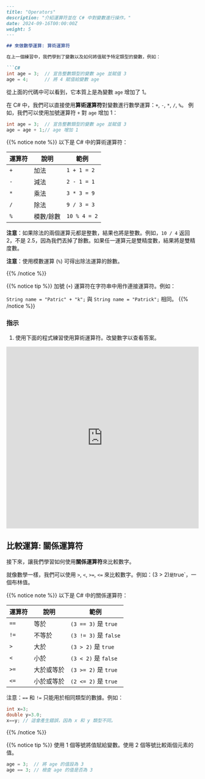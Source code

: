 ```markdown
---
title: "Operators"
description: "介紹運算符並在 C# 中對變數進行操作。"
date: 2024-09-16T00:00:00Z
weight: 5
---

## 來做數學運算: 算術運算符

在上一個練習中，我們學到了變數以及如何將值賦予特定類型的變數，例如：

```C#
int age = 3;  // 宣告整數類型的變數 age 並賦值 3
age = 4;      // 將 4 賦值給變數 age
```

從上面的代碼中可以看到，它本質上是為變數 `age` 增加了 1。

在 C# 中，我們可以直接使用**算術運算符**對變數進行數學運算：`+`, `-`, `*`, `/`, `%`。
例如，我們可以使用加號運算符 `+` 對 `age` 增加 1：

```c#
int age = 3;  // 宣告整數類型的變數 age 並賦值 3
age = age + 1;// age 增加 1
```

{{% notice note %}}
以下是 C# 中的算術運算符：

**運算符** | **說明** | **範例**
------|------|--------
`+` | 加法 | `1 + 1 = 2`
`-` | 減法 | `2 - 1 = 1`
`*` | 乘法 | `3 * 3 = 9`
`/` | 除法 | `9 / 3 = 3`
`%` | 模數/餘數 | `10 % 4 = 2`

**注意**：如果除法的兩個運算元都是整數，結果也將是整數。例如，`10 / 4` 返回 2，不是 2.5，因為我們丟掉了餘數。如果任一運算元是雙精度數，結果將是雙精度數。

**注意**：使用模數運算 (`%`) 可得出除法運算的餘數。

{{% /notice %}}

{{% notice tip %}}
加號 (`+`) 運算符在字符串中用作連接運算符。例如：

`String name = "Patric" + "k";` 與 `String name = "Patrick";` 相同。
{{% /notice %}}

### 指示
1. 使用下面的程式練習使用算術運算符。改變數字以查看答案。

<iframe width="100%" height="475" src="https://dotnetfiddle.net/Widget/dUSTOt" frameborder="0"></iframe>

## 比較運算: 關係運算符

接下來，讓我們學習如何使用**關係運算符**來比較數字。

就像數學一樣，我們可以使用 `>`, `<`, `>=`, `<=` 來比較數字。例如：(3 > 2)` 是 `true`，一個布林值。

{{% notice note %}}
以下是 C# 中的關係運算符：

**運算符** | **說明** | **範例**
------| ------| ------
`==` | 等於 | `(3 == 3)` 是 `true`
`!=` | 不等於 | `(3 != 3)` 是 `false`
`>` | 大於 | `(3 > 2)` 是 `true`
`<` | 小於 | `(3 < 2)` 是 `false`
`>=` | 大於或等於 | `(3 >= 2)` 是 `true`
`<=` | 小於或等於 | `(2 <= 2)` 是 `true`

注意：`==` 和 `!=` 只能用於相同類型的數據。例如：
```csharp
int x=3; 
double y=3.0; 
x==y; // 這會產生錯誤，因為 x 和 y 類型不同。
```

{{% /notice %}}

{{% notice tip %}}
使用 1 個等號將值賦給變數。使用 2 個等號比較兩個元素的值。

```csharp
age = 3;  // 將 age 的值設為 3
age == 3; // 檢查 age 的值是否為 3
